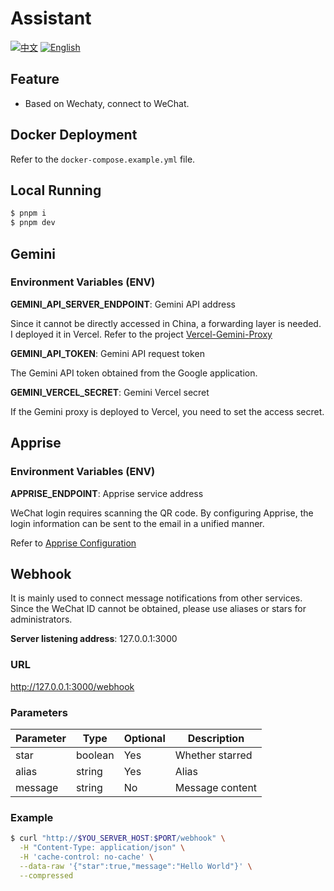 # Assistant

[![中文](https://img.shields.io/badge/%E6%96%87%E6%A1%A3-%E4%B8%AD%E6%96%87-green?style=flat-square&logo=docs)](https://github.com/DavidKk/lingxi/blob/main/README.md) [![English](https://img.shields.io/badge/docs-English-green?style=flat-square&logo=docs)](https://github.com/DavidKk/lingxi/blob/main/README.en.md)

## Feature

- Based on Wechaty, connect to WeChat.

## Docker Deployment

Refer to the `docker-compose.example.yml` file.

## Local Running

```bash
$ pnpm i
$ pnpm dev
```

## Gemini

### Environment Variables (ENV)

**GEMINI_API_SERVER_ENDPOINT**: Gemini API address

Since it cannot be directly accessed in China, a forwarding layer is needed. I deployed it in Vercel. Refer to the project [Vercel-Gemini-Proxy](https://github.com/DavidKk/lingxi)

**GEMINI_API_TOKEN**: Gemini API request token

The Gemini API token obtained from the Google application.

**GEMINI_VERCEL_SECRET**: Gemini Vercel secret

If the Gemini proxy is deployed to Vercel, you need to set the access secret.

## Apprise

### Environment Variables (ENV)

**APPRISE_ENDPOINT**: Apprise service address

WeChat login requires scanning the QR code. By configuring Apprise, the login information can be sent to the email in a unified manner.

Refer to [Apprise Configuration](https://github.com/caronc/apprise?tab=readme-ov-file#productivity-based-notifications)

## Webhook

It is mainly used to connect message notifications from other services.
Since the WeChat ID cannot be obtained, please use aliases or stars for administrators.

**Server listening address**: 127.0.0.1:3000

### URL

http://127.0.0.1:3000/webhook

### Parameters

| Parameter | Type    | Optional | Description     |
| --------- | ------- | -------- | --------------- |
| star      | boolean | Yes      | Whether starred |
| alias     | string  | Yes      | Alias           |
| message   | string  | No       | Message content |

### Example

```bash
$ curl "http://$YOU_SERVER_HOST:$PORT/webhook" \
  -H "Content-Type: application/json" \
  -H 'cache-control: no-cache' \
  --data-raw '{"star":true,"message":"Hello World"}' \
  --compressed
```
